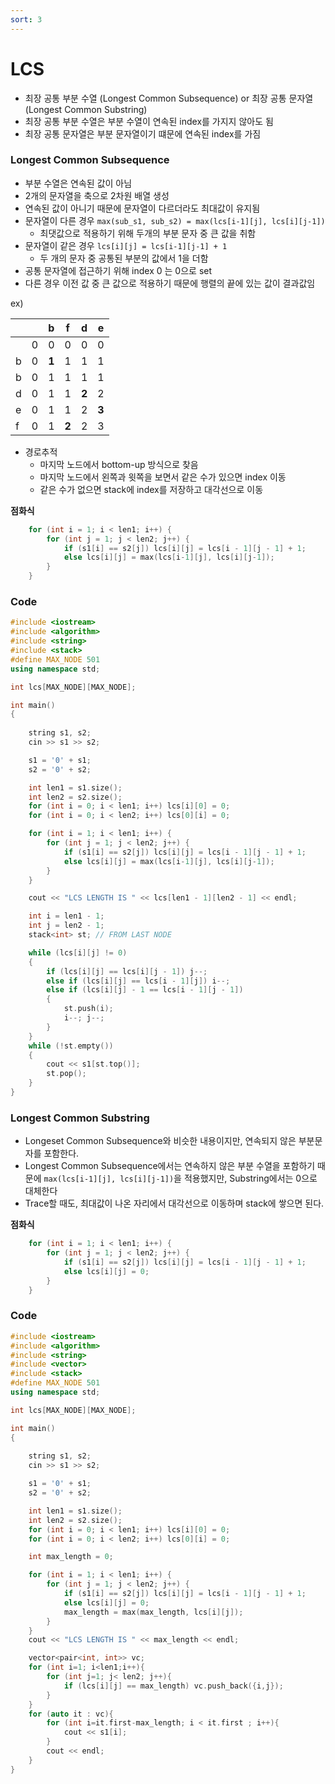```yaml
---
sort: 3
---
```


# LCS



* 최장 공통 부분 수열 (Longest Common Subsequence) or 최장 공통 문자열 (Longest Common Substring)
* 최장 공통 부분 수열은 부분 수열이 연속된 index를 가지지 않아도 됨
* 최장 공통 문자열은 부분 문자열이기 떄문에 연속된 index를 가짐



### Longest Common Subsequence

* 부분 수열은 연속된 값이 아님
* 2개의 문자열을 축으로 2차원 배열 생성
* 연속된 값이 아니기 때문에 문자열이 다르더라도 최대값이 유지됨
* 문자열이 다른 경우 ```max(sub_s1, sub_s2) = max(lcs[i-1][j], lcs[i][j-1])```
  * 최댓값으로 적용하기 위해 두개의 부분 문자 중 큰 값을 취함
* 문자열이 같은 경우 ```lcs[i][j] = lcs[i-1][j-1] + 1``` 
  * 두 개의 문자 중 공통된 부분의 값에서 1을 더함
* 공통 문자열에 접근하기 위해 index 0 는 0으로 set
* 다른 경우 이전 값 중 큰 값으로 적용하기 때문에 행렬의 끝에 있는 값이 결과값임

ex)

|      |      | b     | f     | d     | e     |
| ---- | ---- | ----- | ----- | ----- | ----- |
|      | 0    | 0     | 0     | 0     | 0     |
| b    | 0    | **1** | 1     | 1     | 1     |
| b    | 0    | 1     | 1     | 1     | 1     |
| d    | 0    | 1     | 1     | **2** | 2     |
| e    | 0    | 1     | 1     | 2     | **3** |
| f    | 0    | 1     | **2** | 2     | 3     |

* 경로추적
  * 마지막 노드에서 bottom-up 방식으로 찾음
  * 마지막 노드에서 왼쪽과 윗쪽을 보면서 같은 수가 있으면 index 이동
  * 같은 수가 없으면 stack에 index를 저장하고 대각선으로 이동 

**점화식**

```c++
	for (int i = 1; i < len1; i++) {
		for (int j = 1; j < len2; j++) {
			if (s1[i] == s2[j]) lcs[i][j] = lcs[i - 1][j - 1] + 1;
			else lcs[i][j] = max(lcs[i-1][j], lcs[i][j-1]);
		}
	}
```

### Code

```c++
#include <iostream>
#include <algorithm>
#include <string>
#include <stack>
#define MAX_NODE 501
using namespace std;

int lcs[MAX_NODE][MAX_NODE];

int main()
{
	
	string s1, s2;
	cin >> s1 >> s2;

	s1 = '0' + s1;
	s2 = '0' + s2;

	int len1 = s1.size();
	int len2 = s2.size();
	for (int i = 0; i < len1; i++) lcs[i][0] = 0;
	for (int i = 0; i < len2; i++) lcs[0][i] = 0;

	for (int i = 1; i < len1; i++) {
		for (int j = 1; j < len2; j++) {
			if (s1[i] == s2[j]) lcs[i][j] = lcs[i - 1][j - 1] + 1;
			else lcs[i][j] = max(lcs[i-1][j], lcs[i][j-1]);
		}
	}

	cout << "LCS LENGTH IS " << lcs[len1 - 1][len2 - 1] << endl;

	int i = len1 - 1;
	int j = len2 - 1;
	stack<int> st; // FROM LAST NODE

	while (lcs[i][j] != 0)
	{
		if (lcs[i][j] == lcs[i][j - 1]) j--;
		else if (lcs[i][j] == lcs[i - 1][j]) i--;
		else if (lcs[i][j] - 1 == lcs[i - 1][j - 1])
		{
			st.push(i);
			i--; j--;
		}
	}
	while (!st.empty())
	{
		cout << s1[st.top()];
		st.pop();
	}
}
```



### Longest Common Substring

* Longeset Common Subsequence와 비슷한 내용이지만, 연속되지 않은 부분문자를 포함한다.
* Longest Common Subsequence에서는 연속하지 않은 부분 수열을 포함하기 때문에 ``max(lcs[i-1][j], lcs[i][j-1])``을 적용했지만, Substring에서는 0으로 대체한다
* Trace할 때도, 최대값이 나온 자리에서 대각선으로 이동하며 stack에 쌓으면 된다.

**점화식**

```c++
	for (int i = 1; i < len1; i++) {
		for (int j = 1; j < len2; j++) {
			if (s1[i] == s2[j]) lcs[i][j] = lcs[i - 1][j - 1] + 1;
			else lcs[i][j] = 0;
		}
	}
```

### Code

```c++
#include <iostream>
#include <algorithm>
#include <string>
#include <vector>
#include <stack>
#define MAX_NODE 501
using namespace std;

int lcs[MAX_NODE][MAX_NODE];

int main()
{
	
	string s1, s2;
	cin >> s1 >> s2;

	s1 = '0' + s1;
	s2 = '0' + s2;

	int len1 = s1.size();
	int len2 = s2.size();
	for (int i = 0; i < len1; i++) lcs[i][0] = 0;
	for (int i = 0; i < len2; i++) lcs[0][i] = 0;

	int max_length = 0;

	for (int i = 1; i < len1; i++) {
		for (int j = 1; j < len2; j++) {
			if (s1[i] == s2[j]) lcs[i][j] = lcs[i - 1][j - 1] + 1;
			else lcs[i][j] = 0;
			max_length = max(max_length, lcs[i][j]);
		}
	}
	cout << "LCS LENGTH IS " << max_length << endl;

	vector<pair<int, int>> vc;
	for (int i=1; i<len1;i++){
		for (int j=1; j< len2; j++){
			if (lcs[i][j] == max_length) vc.push_back({i,j});
		}
	}
	for (auto it : vc){
		for (int i=it.first-max_length; i < it.first ; i++){
			cout << s1[i];
		}
		cout << endl;
	}
}
```




